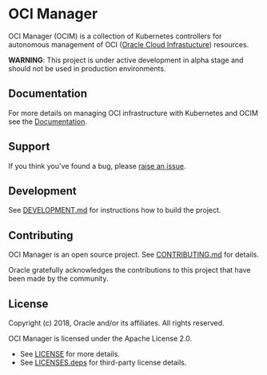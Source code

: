 # OCI Manager

OCI Manager (OCIM) is a collection of Kubernetes controllers for autonomous management of OCI ([Oracle Cloud Infrastucture][1]) resources.

**WARNING**: This project is under active development in alpha stage and should not be used in production environments.


## Documentation

For more details on managing OCI infrastructure with Kubernetes and OCIM see the [Documentation](docs/README.md).


## Support

If you think you've found a bug, please [raise an issue][2].


## Development

See [DEVELOPMENT.md](DEVELOPMENT.md) for instructions how to build the project.


## Contributing

OCI Manager is an open source project. See [CONTRIBUTING.md](CONTRIBUTING.md) for
details.

Oracle gratefully acknowledges the contributions to this project that have been made by the community.

## License

Copyright (c) 2018, Oracle and/or its affiliates. All rights reserved.

OCI Manager is licensed under the Apache License 2.0.

- See [LICENSE](LICENSE) for more details.
- See [LICENSES.deps](LICENSES.deps) for third-party license details.


[1]: https://cloud.oracle.com/iaas
[2]: https://github.com/oracle/oci-manager/issues/new

